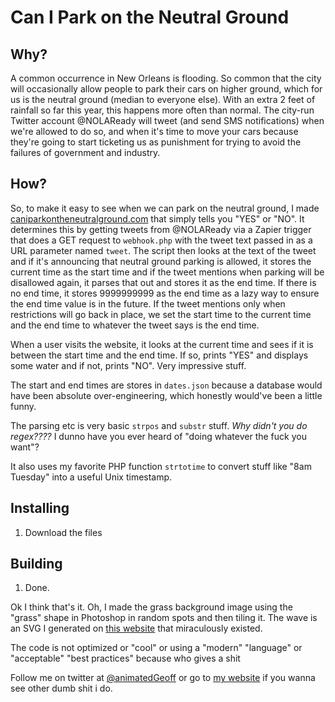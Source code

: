 # Can I Park on the Neutral Ground
## Why?
A common occurrence in New Orleans is flooding. So common that the city will occasionally allow people to park their cars on higher ground, which for us is the neutral ground (median to everyone else). With an extra 2 feet of rainfall so far this year, this happens more often than normal. The city-run Twitter account @NOLAReady will tweet (and send SMS notifications) when we're allowed to do so, and when it's time to move your cars because they're going to start ticketing us as punishment for trying to avoid the failures of government and industry.

## How?
So, to make it easy to see when we can park on the neutral ground, I made [caniparkontheneutralground.com](caniparkontheneutralground.com) that simply tells you "YES" or "NO". It determines this by getting tweets from @NOLAReady via a Zapier trigger that does a GET request to `webhook.php` with the tweet text passed in as a URL parameter named `tweet`. The script then looks at the text of the tweet and if it's announcing that neutral ground parking is allowed, it stores the current time as the start time and if the tweet mentions when parking will be disallowed again, it parses that out and stores it as the end time. If there is no end time, it stores 9999999999 as the end time as a lazy way to ensure the end time value is in the future. If the tweet mentions only when restrictions will go back in place, we set the start time to the current time and the end time to whatever the tweet says is the end time.

When a user visits the website, it looks at the current time and sees if it is between the start time and the end time. If so, prints "YES" and displays some water and if not, prints "NO". Very impressive stuff.

The start and end times are stores in `dates.json` because a database would have been absolute over-engineering, which honestly would've been a little funny.

The parsing etc is very basic `strpos` and `substr` stuff. *Why didn't you do regex????* I dunno have you ever heard of "doing whatever the fuck you want"?

It also uses my favorite PHP function `strtotime` to convert stuff like "8am Tuesday" into a useful Unix timestamp.

## Installing

1. Download the files

## Building

1. Done.

Ok I think that's it. Oh, I made the grass background image using the "grass" shape in Photoshop in random spots and then tiling it. The wave is an SVG I generated on [this website](https://getwaves.io) that miraculously existed.

The code is not optimized or "cool" or using a "modern" "language" or "acceptable" "best practices" because who gives a shit

Follow me on twitter at [@animatedGeoff](https://twitter.com/animatedgeoff) or go to [my website](http://geoffreygauchet.com) if you wanna see other dumb shit i do.